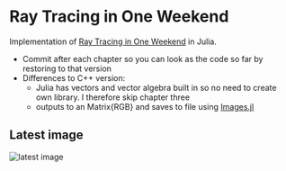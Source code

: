 # Ray Tracing in One Weekend

Implementation of [Ray Tracing in One Weekend](https://raytracing.github.io/books/RayTracingInOneWeekend.html) in Julia.

- Commit after each chapter so you can look as the code so far by restoring to that version
- Differences to C++ version:
  - Julia has vectors and vector algebra built in so no need to create own library. I therefore skip chapter three
  - outputs to an Matrix{RGB} and saves to file using [Images.jl](https://github.com/JuliaImages/Images.jl)

## Latest image
![latest image](img.png)
